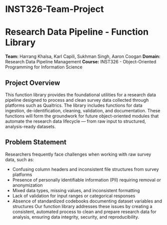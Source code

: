 # INST326-Team-Project

# Research Data Pipeline - Function Library

**Team:** Harrang Khalsa, Karl Capili, Sukhman Singh, Aaron Coogan
**Domain:** Research Data Pipeline Management
**Course:** INST326 - Object-Oriented Programming for Information Science  

## Project Overview

This function library provides the foundational utilities for a research data pipeline designed to process and clean survey data collected through platforms such as Qualtrics. The library includes functions for data ingestion, de-identification, cleaning, validation, and documentation. These functions will form the groundwork for future object-oriented modules that automate the research data lifecycle — from raw input to structured, analysis-ready datasets.

## Problem Statement

Researchers frequently face challenges when working with raw survey data, such as:
  - Confusing column headers and inconsistent file structures from survey platforms
  - Presence of personally identifiable information (PII) requiring removal or anonymization
  - Mixed data types, missing values, and inconsistent formatting
  - Lack of validation for input ranges or categorical responses
  - Absence of standardized codebooks documenting dataset variables and structures
Our function library addresses these issues by creating a consistent, automated process to clean and prepare research data for analysis, ensuring data integrity, security, and reproducibility.
